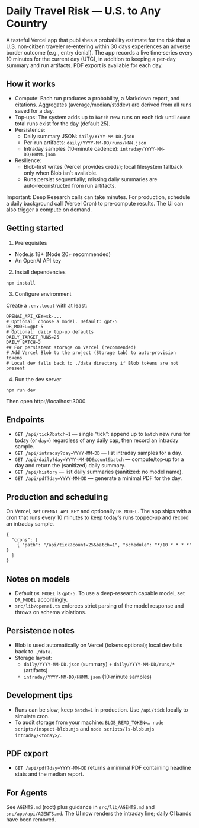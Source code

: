 Daily Travel Risk — U.S. to Any Country
=======================================

A tasteful Vercel app that publishes a probability estimate for the risk that a U.S. non‑citizen traveler re‑entering within 30 days experiences an adverse border outcome (e.g., entry denial). The app records a live time‑series every 10 minutes for the current day (UTC), in addition to keeping a per‑day summary and run artifacts. PDF export is available for each day.

How it works
------------

- Compute: Each run produces a probability, a Markdown report, and citations. Aggregates (average/median/stddev) are derived from all runs saved for a day.
- Top‑ups: The system adds up to `batch` new runs on each tick until `count` total runs exist for the day (default 25).
- Persistence:
  - Daily summary JSON: `daily/YYYY-MM-DD.json`
  - Per-run artifacts: `daily/YYYY-MM-DD/runs/NNN.json`
  - Intraday samples (10‑minute cadence): `intraday/YYYY-MM-DD/HHMM.json`
- Resilience:
  - Blob‑first writes (Vercel provides creds); local filesystem fallback only when Blob isn’t available.
  - Runs persist sequentially; missing daily summaries are auto‑reconstructed from run artifacts.

Important: Deep Research calls can take minutes. For production, schedule a daily background call (Vercel Cron) to pre‑compute results. The UI can also trigger a compute on demand.

Getting started
---------------

1) Prerequisites

- Node.js 18+ (Node 20+ recommended)
- An OpenAI API key

2) Install dependencies

```
npm install
```

3) Configure environment

Create a `.env.local` with at least:

```
OPENAI_API_KEY=sk-...
# Optional: choose a model. Default: gpt-5
DR_MODEL=gpt-5
# Optional: daily top-up defaults
DAILY_TARGET_RUNS=25
DAILY_BATCH=3
## For persistent storage on Vercel (recommended)
# Add Vercel Blob to the project (Storage tab) to auto-provision tokens
# Local dev falls back to ./data directory if Blob tokens are not present
```

4) Run the dev server

```
npm run dev
```

Then open http://localhost:3000.

Endpoints
---------

- `GET /api/tick?batch=1` — single “tick”: append up to `batch` new runs for today (or `day=`) regardless of any daily cap, then record an intraday sample.
- `GET /api/intraday?day=YYYY-MM-DD` — list intraday samples for a day.
- `GET /api/daily?day=YYYY-MM-DD&count&batch` — compute/top‑up for a day and return the (sanitized) daily summary.
- `GET /api/history` — list daily summaries (sanitized: no model name).
- `GET /api/pdf?day=YYYY-MM-DD` — generate a minimal PDF for the day.

Production and scheduling
-------------------------

On Vercel, set `OPENAI_API_KEY` and optionally `DR_MODEL`. The app ships with a cron that runs every 10 minutes to keep today’s runs topped‑up and record an intraday sample.

```
{
  "crons": [
    { "path": "/api/tick?count=25&batch=1", "schedule": "*/10 * * * *" }
  ]
}
```

Notes on models
---------------

- Default `DR_MODEL` is `gpt-5`. To use a deep-research capable model, set `DR_MODEL` accordingly.
- `src/lib/openai.ts` enforces strict parsing of the model response and throws on schema violations.

Persistence notes
-----------------

- Blob is used automatically on Vercel (tokens optional); local dev falls back to `./data`.
- Storage layout:
  - `daily/YYYY-MM-DD.json` (summary) + `daily/YYYY-MM-DD/runs/*` (artifacts)
  - `intraday/YYYY-MM-DD/HHMM.json` (10‑minute samples)

Development tips
----------------

- Runs can be slow; keep `batch=1` in production. Use `/api/tick` locally to simulate cron.
- To audit storage from your machine: `BLOB_READ_TOKEN=… node scripts/inspect-blob.mjs` and `node scripts/ls-blob.mjs intraday/<today>/`.

PDF export
----------

- `GET /api/pdf?day=YYYY-MM-DD` returns a minimal PDF containing headline stats and the median report.

For Agents
----------

See `AGENTS.md` (root) plus guidance in `src/lib/AGENTS.md` and `src/app/api/AGENTS.md`. The UI now renders the intraday line; daily CI bands have been removed.
